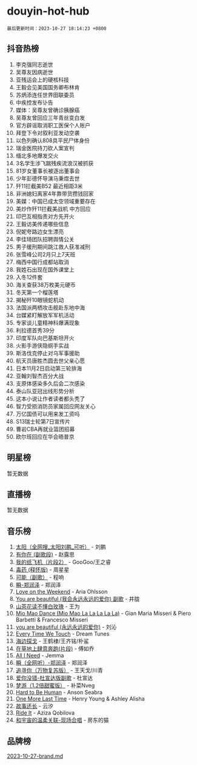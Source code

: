 # douyin-hot-hub

`最后更新时间：2023-10-27 18:14:23 +0800`

## 抖音热榜

1. 李克强同志逝世
1. 吴尊友因病逝世
1. 亚残运会上的硬核科技
1. 王毅会见美国国务卿布林肯
1. 苏炳添连任世界田联委员
1. 中疾控发布讣告
1. 媒体：吴尊友曾确诊胰腺癌
1. 吴尊友曾回应三年青丝变白发
1. 官方辟谣取消职工医保个人账户
1. 拜登下令对叙利亚发动空袭
1. 以色列确认808具平民尸体身份
1. 瑞金医院持刀砍人案宣判
1. 缅北多地爆发交火
1. 3名学生涉飞踹残疾流浪汉被抓获
1. 81岁女董事长被逐出董事会
1. 少年彭德怀导演马秉煜去世
1. 歼11拦截美B52 最近相距3米
1. 非洲媳妇离家4年靠带货攒钱回家
1. 美媒：中国已成太空领域重要存在
1. 美炒作歼11拦截美战机 中方回应
1. 印巴互相指责对方先开火
1. 王毅访美传递哪些信息
1. 倪妮夸路边女生漂亮
1. 李佳琦团队招聘舆情公关
1. 男子缓刑期间跳江救人获准减刑
1. 张雪峰公司2月只上7天班
1. 梅西中国行成都站取消
1. 我姓石出现在国外课堂上
1. 入冬12件套
1. 海关查获38万枚美元硬币
1. 冬天第一个榴莲塔
1. 揭秘歼10眼镜蛇机动
1. 法国派两栖攻击舰赴东地中海
1. 台媒紧盯解放军军机活动
1. 专家谈儿童精神科爆满现象
1. 利拉德首秀39分
1. 印度军队向巴基斯坦开火
1. 火影手游侠隐纲手实战
1. 斯洛伐克停止对乌军事援助
1. 航天员唐胜杰圆去世父亲心愿
1. 日本11月2日启动第三轮排海
1. 亚翰刘智杰百分大战
1. 支原体感染多久后会二次感染
1. 泰山队亚冠出线形势分析
1. 这本小说让作者读者都头秃了
1. 智力受损消防员家属回应网友关心
1. 万亿国债可以用来发工资吗
1. S13瑞士轮第7日宣传片
1. 曹岩CBA再就业篮团招募
1. 欧尔班回应在华会晤普京

## 明星榜

暂无数据

## 直播榜

暂无数据

## 音乐榜

1. [太阳（全网搜_太阳刘鹏_可听）](https://sf6-cdn-tos.douyinstatic.com/obj/tos-cn-ve-2774/ogWbyIQnlBFImVbeDocRdCIYtBHlbJXgfZMvgz) - 刘鹏
1. [有你在 (副歌段)](https://sf3-cdn-tos.douyinstatic.com/obj/tos-cn-ve-2774/o8zImmNsI8B0yfAW5FKAB1oBhkMAlIrwsZEi1V) - 赵露思
1. [我的纸飞机（片段2）](https://sf3-cdn-tos.douyinstatic.com/obj/tos-cn-ve-2774/oM2ZrKcg2CD5AeRB2gkeXOFB1IxAGJdZPazYHf) - GooGoo/王之睿
1. [毒药 (释怀版)](https://sf6-cdn-tos.douyinstatic.com/obj/tos-cn-ve-2774/oYILMEAzspdZBIzy4frJNB8ZHPHWAhiwowd4Ad) - 周星星
1. [可能（副歌）](https://sf6-cdn-tos.douyinstatic.com/obj/tos-cn-ve-2774/cde1731888894259b333569393c2fb51) - 程响
1. [瞬-郑润泽](https://sf3-cdn-tos.douyinstatic.com/obj/tos-cn-ve-2774/oYXHIohzvbNAzBhHgyksWpRM4bfkDsBdBDAynw) - 郑润泽
1. [Love on the Weekend](https://sf6-cdn-tos.douyinstatic.com/obj/tos-cn-ve-2774/o4tVQen5ZtBZEMlD1CDIepBC2OigkU1KQkb1vd) - Aria Ohlsson
1. [You are beautiful (我会永远永远的爱你) 副歌](https://sf3-cdn-tos.douyinstatic.com/obj/tos-cn-ve-2774/o4NlnjbBAIAhg5wOCWzJoyMzkIqGxYsR7f3W4Q) - 井胧
1. [山茶花读不懂白玫瑰](https://sf6-cdn-tos.douyinstatic.com/obj/tos-cn-ve-2774/osfn8B7DktrRHEPJgPCfDbw7QDQEkwC16BxZg9) - 王为
1. [Mio Mao Dance (Mio Mao La La La La La)](https://sf3-cdn-tos.douyinstatic.com/obj/tos-cn-ve-2774/owhJZ1sWIABNvU3gOxlwztm0oAfMK58zHXT8GM) - Gian Maria Misseri & Piero Barbetti & Francesco Misseri
1. [you are beautiful (永远永远的爱你)](https://sf3-cdn-tos.douyinstatic.com/obj/tos-cn-ve-2774/7f5e088a940e42b487e76fd10d0ffcfd) - 刘沁
1. [Every Time We Touch](https://sf6-cdn-tos.douyinstatic.com/obj/tos-cn-ve-2774/ogN6lUKQeBBfEVhIOMikG1CcJjugxk1tztZyhP) - Dream Tunes
1. [海边探戈](https://sf6-cdn-tos.douyinstatic.com/obj/tos-cn-ve-2774/os9gE0VQCGqt6VQkZDyBBYvfSDY0QFe3vVmubn) - 王鹤棣/王齐铭/朴鲨
1. [在草地上肆意奔跑(片段)](https://sf3-cdn-tos.douyinstatic.com/obj/tos-cn-ve-2774/8831d494742f45dabdfa8adb8b817259) - 傅如乔
1. [All I Need](https://sf6-cdn-tos.douyinstatic.com/obj/tos-cn-ve-2774/e8b55ca1d1fa4f90a60c22b8ece170ac) - Jemma
1. [瞬（全网听）-郑润泽](https://sf6-cdn-tos.douyinstatic.com/obj/tos-cn-ve-2774/o4Vb9eJZClCZTnRQYy0BRSeHGrDtrkrQgIBvQt) - 郑润泽
1. [追寻你（万物复苏版）](https://sf6-cdn-tos.douyinstatic.com/obj/tos-cn-ve-2774/oYeAZJsbjIDit9APmBg8u6uDUQnHmoCf3gbo74) - 王天戈/川青
1. [爱你没错-杜宣达版副歌](https://sf6-cdn-tos.douyinstatic.com/obj/tos-cn-ve-2774/oUm8ctBZQfZQ4jUNWbseSYV0lZDsWn6LCODgCB) - 杜宣达
1. [梦游（1.2倍甜蜜版）](https://sf6-cdn-tos.douyinstatic.com/obj/tos-cn-ve-2774/o4gyAUm8hwufoEABmwVIiQtHsFuGzAEEWtNMzo) - 补菜Nveg
1. [Hard to Be Human](https://sf3-cdn-tos.douyinstatic.com/obj/tos-cn-ve-2774/oQItaej4rB1rBfnJUbKPlQOgDWvSUWRy814CZl) - Anson Seabra
1. [One More Last Time](https://sf3-cdn-tos.douyinstatic.com/obj/tos-cn-ve-2774/oAzTlo0LUAdCAIhjktsKWcLAEUKmZwGcOoB1fy) - Henry Young & Ashley Alisha
1. [故事还长](https://sf6-cdn-tos.douyinstatic.com/obj/tos-cn-ve-2774/30a26758c8594f0ab81ac675c33ee2c5) - 云汐
1. [Ride It](https://sf3-cdn-tos.douyinstatic.com/obj/tos-cn-ve-2774/oMZDIYec6eQynQyWBQnCM11DZzkgnBPtBpD4bi) - Aziza Qobilova
1. [和宇宙的温柔关联-现场合唱](https://sf3-cdn-tos.douyinstatic.com/obj/tos-cn-ve-2774/o0hONGDYQBgk0e5bqDeQOonVmncA6tC2nBwZLT) - 房东的猫

## 品牌榜

[2023-10-27-brand.md](2023-10-27-brand.md)
